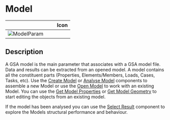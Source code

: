 # Model
<!--- This file has been auto-generated, do not change it manually! Edit the generator here: https://github.com/arup-group/GSA-Grasshopper/tree/main/DocsGeneration --->

|<img width="150"/> Icon |
| ----------- |
|![ModelParam](./images/ModelParam.png) |

## Description

A GSA model is the main parameter that associates with a GSA model file. Data and results can be extracted from an opened model. A model contains all the constituent parts (Properties, Elements/Members, Loads, Cases, Tasks, etc). Use the [Create Model](gsagh-create-model-component.md) or [Analyse Model](gsagh-analyse-model-component.md) components to assemble a new Model or use the [Open Model](gsagh-open-model-component.md) to work with an existing Model. You can use the [Get Model Properties](gsagh-get-model-properties-component.md) or [Get Model Geometry](gsagh-get-model-geometry-component.md) to start editing the objects from an existing model. 

If the model has been analysed you can use the [Select Result](gsagh-select-result-component.md) component to explore the Models structural performance and behaviour.




